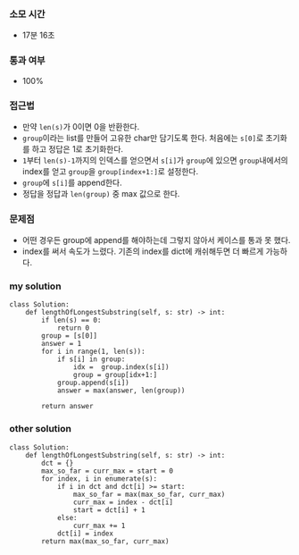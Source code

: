 ### 소모 시간
- 17분 16초

### 통과 여부
- 100%

### 접근법
- 만약 `len(s)`가 0이면 0을 반환한다.
- `group`이라는 list를 만들어 고유한 char만 담기도록 한다. 처음에는 `s[0]`로 초기화를 하고 정답은 1로 초기화한다.
- `1`부터 `len(s)-1`까지의 인덱스를 얻으면서 `s[i]`가 `group`에 있으면 `group`내에서의 index를 얻고 `group`을 `group[index+1:]`로 설정한다. 
- `group`에 `s[i]`를 append한다.
- 정답을 정답과 `len(group)` 중 max 값으로 한다.

### 문제점
- 어떤 경우든 group에 append를 해야하는데 그렇지 않아서 케이스를 통과 못 했다.
- index를 써서 속도가 느렸다. 기존의 index를 dict에 캐쉬해두면 더 빠르게 가능하다.

### my solution
```
class Solution:
    def lengthOfLongestSubstring(self, s: str) -> int:
        if len(s) == 0:
            return 0
        group = [s[0]]
        answer = 1
        for i in range(1, len(s)):
            if s[i] in group:
                idx =  group.index(s[i])
                group = group[idx+1:]
            group.append(s[i])
            answer = max(answer, len(group))
            
        return answer
```

### other solution
```
class Solution:
    def lengthOfLongestSubstring(self, s: str) -> int:
        dct = {}
        max_so_far = curr_max = start = 0
        for index, i in enumerate(s):
            if i in dct and dct[i] >= start:
                max_so_far = max(max_so_far, curr_max)
                curr_max = index - dct[i]
                start = dct[i] + 1
            else:
                curr_max += 1
            dct[i] = index
        return max(max_so_far, curr_max)
```